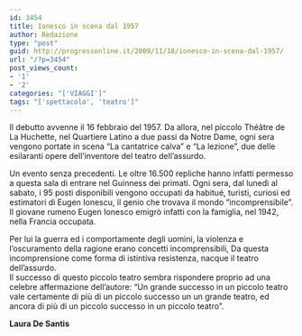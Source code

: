 ```yaml
---
id: 3454
title: Ionesco in scena dal 1957
author: Redazione
type: "post"
guid: http://progressonline.it/2009/11/18/ionesco-in-scena-dal-1957/
url: "/?p=3454"
post_views_count:
- '1'
- '2'
categories: "['VIAGGI']"
tags: "['spettacolo', 'teatro']"
---
```


Il debutto avvenne il 16 febbraio del 1957. Da allora, nel piccolo Théâtre de La Huchette, nel Quartiere Latino a due passi da Notre Dame, ogni sera vengono portate in scena “La cantatrice calva” e “La lezione”, due delle esilaranti opere dell’inventore del teatro dell’assurdo.

Un evento senza precedenti. Le oltre 16.500 repliche hanno infatti permesso a questa sala di entrare nel Guinness dei primati. Ogni sera, dal lunedì al sabato, i 95 posti disponibili vengono occupati da habitué, turisti, curiosi ed estimatori di Eugen Ionescu, il genio che trovava il mondo “incomprensibile”. Il giovane rumeno Eugen Ionesco emigrò infatti con la famiglia, nel 1942, nella Francia occupata.

Per lui la guerra ed i comportamente degli uomini, la violenza e l’oscuramento della ragione erano concetti incomprensibili, Da questa incomprensione come forma di istintiva resistenza, nacque il teatro dell’assurdo.  
Il successo di questo piccolo teatro sembra rispondere proprio ad una celebre affermazione dell’autore: “Un grande successo in un piccolo teatro vale certamente di più di un piccolo successo un un grande teatro, ed ancora di più di un piccolo successo in un piccolo teatro”.

**Laura De Santis**